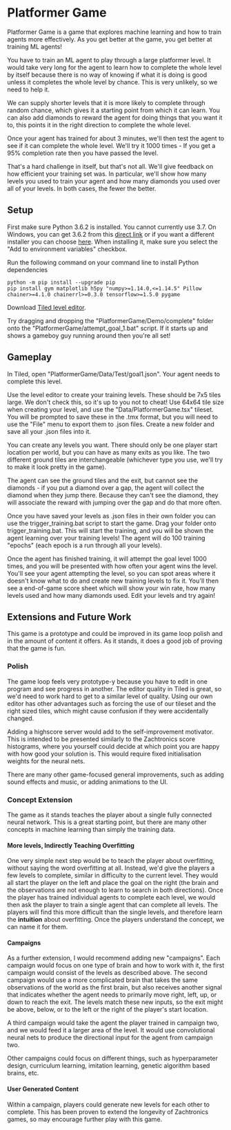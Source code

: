 # Platformer Game

Platformer Game is a game that explores machine learning and how to train agents more effectively. As you get better at the game, you get better at training ML agents!

You have to train an ML agent to play through a large platformer level. It would take very long for the agent to learn how to complete the whole level by itself because there is no way of knowing if what it is doing is good unless it completes the whole level by chance. This is very unlikely, so we need to help it.

We can supply shorter levels that it is more likely to complete through random chance, which gives it a starting point from which it can learn.
You can also add diamonds to reward the agent for doing things that you want it to, this points it in the right direction to complete the whole level.

Once your agent has trained for about 3 minutes, we'll then test the agent to see if it can complete the whole level. We'll try it 1000 times - If you get a 95% completion rate then you have passed the level.

That's a hard challenge in itself, but that's not all.
We'll give feedback on how efficient your training set was. In particular, we'll show how many levels you used to train your agent and how many diamonds you used over all of your levels. In both cases, the fewer the better.

## Setup

First make sure Python 3.6.2 is installed. You cannot currently use 3.7. On Windows, you can get 3.6.2 from this [direct link](https://www.python.org/ftp/python/3.6.2/python-3.6.2-amd64.exe) or if you want a different installer you can choose [here](https://www.python.org/downloads/release/python-362/). When installing it, make sure you select the "Add to environment variables" checkbox.

Run the following command on your command line to install Python dependencies
```
python -m pip install --upgrade pip
pip install gym matplotlib h5py "numpy>=1.14.0,<=1.14.5" Pillow chainer>=4.1.0 chainerrl>=0.3.0 tensorflow>=1.5.0 pygame
```

Download [Tiled level editor](https://www.mapeditor.org/).

Try dragging and dropping the "PlatformerGame/Demo/complete" folder onto the "PlatformerGame/attempt_goal_1.bat" script. If it starts up and shows a gameboy guy running around then you're all set!

## Gameplay

In Tiled, open "PlatformerGame/Data/Test/goal1.json". Your agent needs to complete this level.

Use the level editor to create your training levels. These should be 7x5 tiles large. We don't check this, so it's up to you not to cheat! Use 64x64 tile size when creating your level, and use the "Data/PlatformerGame.tsx" tileset. You will be prompted to save these in the .tmx format, but you will need to use the "File" menu to export them to .json files. Create a new folder and save all your .json files into it.

You can create any levels you want. There should only be one player start location per world, but you can have as many exits as you like. The two different ground tiles are interchangeable (whichever type you use, we'll try to make it look pretty in the game).

The agent can see the ground tiles and the exit, but cannot see the diamonds - if you put a diamond over a gap, the agent will collect the diamond when they jump there. Because they can't see the diamond, they will associate the reward with jumping over the gap and do that more often.

Once you have saved your levels as .json files in their own folder you can use the trigger_training.bat script to start the game. Drag your folder onto trigger_training.bat. This will start the training, and you will be shown the agent learning over your training levels! The agent will do 100 training "epochs" (each epoch is a run through all your levels).

Once the agent has finished training, it will attempt the goal level 1000 times, and you will be presented with how often your agent wins the level. You'll see your agent attempting the level, so you can spot areas where it doesn't know what to do and create new training levels to fix it. You'll then see a end-of-game score sheet which will show your win rate, how many levels used and how many diamonds used. Edit your levels and try again!

## Extensions and Future Work

This game is a prototype and could be improved in its game loop polish and in the amount of content it offers. As it stands, it does a good job of proving that the game is fun.

### Polish

The game loop feels very prototype-y because you have to edit in one program and see progress in another. The editor quality in Tiled is great, so we'd need to work hard to get to a similar level of quality. Using our own editor has other advantages such as forcing the use of our tileset and the right sized tiles, which might cause confusion if they were accidentally changed.

Adding a highscore server would add to the self-improvement motivator. This is intended to be presented similarly to the Zachtronics score histograms, where you yourself could decide at which point you are happy with how good your solution is. This would require fixed initialisation weights for the neural nets.

There are many other game-focused general improvements, such as adding sound effects and music, or adding animations to the UI.

### Concept Extension

The game as it stands teaches the player about a single fully connected neural network. This is a great starting point, but there are many other concepts in machine learning than simply the training data.

#### More levels, Indirectly Teaching Overfitting

One very simple next step would be to teach the player about overfitting, without saying the word overfitting at all. Instead, we'd give the players a few levels to complete, similar in difficulty to the current level. They would all start the player on the left and place the goal on the right (the brain and the observations are not enough to learn to search in both directions).
Once the player has trained individual agents to complete each level, we would then ask the player to train a single agent that can complete all levels. The players will find this more difficult than the single levels, and therefore learn the **intuition** about overfitting. Once the players understand the concept, we can name it for them.

#### Campaigns

As a further extension, I would recommend adding new "campaigns". Each campaign would focus on one type of brain and how to work with it, the first campaign would consist of the levels as described above. The second campaign would use a more complicated brain that takes the same observations of the world as the first brain, but also receives another signal that indicates whether the agent needs to primarily move right, left, up, or down to reach the exit. The levels match these new inputs, so the exit might be above, below, or to the left or the right of the player's start location.

A third campaign would take the agent the player trained in campaign two, and we would feed it a larger area of the level. It would use convolutional neural nets to produce the directional input for the agent from campaign two.

Other campaigns could focus on different things, such as hyperparameter design, curriculum learning, imitation learning, genetic algorithm based brains, etc.

#### User Generated Content

Within a campaign, players could generate new levels for each other to complete. This has been proven to extend the longevity of Zachtronics games, so may encourage further play with this game.
